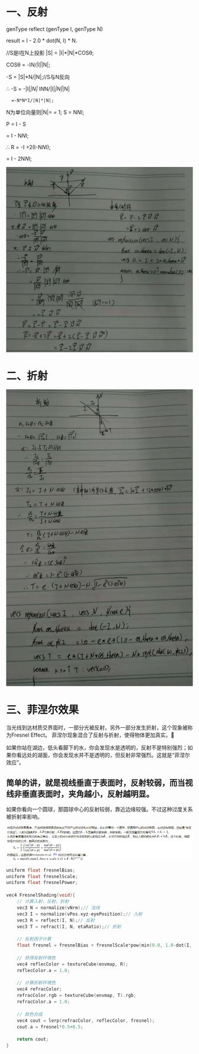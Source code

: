 一、反射
=
genType reflect (genType I, genType N)

result = I - 2.0 * dot(N, I) * N.

//S是I在N上投影
|S| = |I|*|N|*COSθ;

COSθ = -I*N/|I|*|N|;

-S = |S|*N/|N|;//S与N反向

∴ -S  = -|I|*|N|* I*N*N/|I|*|N|*|N|

      =-N*N*I/|N|*|N|;
N为单位向量则|N|= = 1; S = N*N*I;

P = I - S

  = I - N*N*I;

∴ R = -I +2(I-N*N*I);

  = I - 2N*N*I;

![](./reflect.jpeg)

二、折射
=
![](./refract.jpeg)

三、菲涅尔效果
=
当光线到达材质交界面时，一部分光被反射，另外一部分发生折射，这个现象被称为Fresnel Effect。
菲涅尔现象混合了反射与折射，使得物体更加真实。

如果你站在湖边，低头看脚下的水，你会发现水是透明的，反射不是特别强烈；如果你看远处的湖面，你会发现水并不是透明的，但反射非常强烈。这就是“菲涅尔效应”。

## 简单的讲，就是视线垂直于表面时，反射较弱，而当视线非垂直表面时，夹角越小，反射越明显。
如果你看向一个圆球，那圆球中心的反射较弱，靠近边缘较强。不过这种过度关系被折射率影响。

![](./fresne.png)

```c++ 
uniform float fresnelBias;
uniform float fresnelScale; 
uniform float fresnelPower; 

vec4 FresnelShading(void){
    // 计算入射，反射，折射
    vec3 N = normalize(vNrm);// 法线
    vec3 I = normalize(vPos.xyz-eyePosition);// 入射
    vec3 R = reflect(I, N);// 反射
    vec3 T = refract(I, N, etaRatio);// 折射
 
    // 反射因子计算
    float fresnel = fresnelBias + fresnelScale*pow(min(0.0, 1.0-dot(I, N)), fresnelPower);
 
    // 获得反射环境色
    vec4 reflecColor = textureCube(envmap, R);
    reflecColor.a = 1.0;
 
    // 计算折射环境色
    vec4 refracColor;
    refracColor.rgb = textureCube(envmap, T).rgb;
    refracColor.a = 1.0;
 
    // 颜色合成
    vec4 cout = lerp(refracColor, reflecColor, fresnel);
    cout.a = fresnel*0.5+0.5;
 
    return cout;
}
```